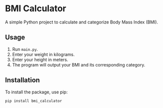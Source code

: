 # BMI Calculator

A simple Python project to calculate and categorize Body Mass Index (BMI).

## Usage

1. Run `main.py`.
2. Enter your weight in kilograms.
3. Enter your height in meters.
4. The program will output your BMI and its corresponding category.

## Installation

To install the package, use pip:

```sh
pip install bmi_calculator
```
